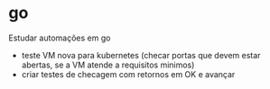 # go
Estudar automações em go
- teste VM nova para kubernetes (checar portas que devem estar abertas, se a VM atende a requisitos minimos)
- criar testes de checagem com retornos em OK e avançar